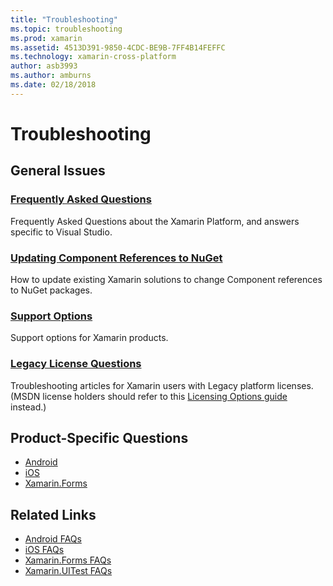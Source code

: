 ```yaml
---
title: "Troubleshooting"
ms.topic: troubleshooting
ms.prod: xamarin
ms.assetid: 4513D391-9850-4CDC-BE9B-7FF4B14FEFFC
ms.technology: xamarin-cross-platform
author: asb3993
ms.author: amburns
ms.date: 02/18/2018
---
```


# Troubleshooting

## General Issues
### [Frequently Asked Questions](questions/index.md)

Frequently Asked Questions about the Xamarin Platform, and answers specific to Visual Studio.

### [Updating Component References to NuGet](component-nuget.md)

How to update existing Xamarin solutions to change Component references to NuGet packages.

### [Support Options](support-options.md)

Support options for Xamarin products.

### [Legacy License Questions](legacy-licenses/index.md)

Troubleshooting articles for Xamarin users with Legacy platform licenses. (MSDN license holders should refer to this [Licensing Options guide](~/cross-platform/get-started/requirements.md) instead.)

## Product-Specific Questions

- [Android](~/android/troubleshooting/questions/index.md)
- [iOS](~/ios/troubleshooting/questions/index.md)
- [Xamarin.Forms](~/xamarin-forms/troubleshooting/questions/index.md)



## Related Links

- [Android FAQs](~/android/troubleshooting/questions/index.md)
- [iOS FAQs](~/ios/troubleshooting/questions/index.md)
- [Xamarin.Forms FAQs](~/xamarin-forms/troubleshooting/questions/index.md)
- [Xamarin.UITest FAQs](https://developer.xamarin.com~/testcloud/uitest/questions/)
